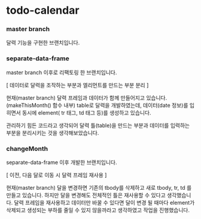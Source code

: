 # todo-calendar

### master branch

달력 기능을 구현한 브랜치입니다. 

### separate-data-frame

master branch 이후로 리팩토링 한 브랜치입니다.

[ 데이터로 달력을 조작하는 부분과 엘리먼트를 만드는 부분 분리 ]

현재(master branch) 달력 프레임과 데이터가 함께 만들어지고 있습니다. (makeThisMonth() 함수 내부)
table로 달력을 개발하였는데, 데이터(date 정보)를 입히면서 동시에 element( tr 태그, td 태그 등)를 생성하고 있습니다. 

관리하기 힘든 코드라고 생각되어 달력 틀(table)을 만드는 부분과 데이터를 입력하는 부분을 분리시키는 것을 생각해보았습니다. 

### changeMonth

separate-data-frame 이후 개발한 브랜치입니다.

[ 이전, 다음 달로 이동 시 달력 프레임 재사용 ]

현재(master branch) 달을 변경하면 기존의 tbody를 삭제하고 새로 tbody, tr, td 를 만들고 있습니다.
하지만 달을 변경해도 전체적인 틀은 재사용할 수 있다고 생각했습니다. 
달력 프레임을 재사용하고 데이터만 바꿀 수 있다면 달이 변경 될 때마다 element가 삭제되고 생성되는 부하를 줄일 수 있지 않을까라고 생각하였고 작업을 진행했습니다.